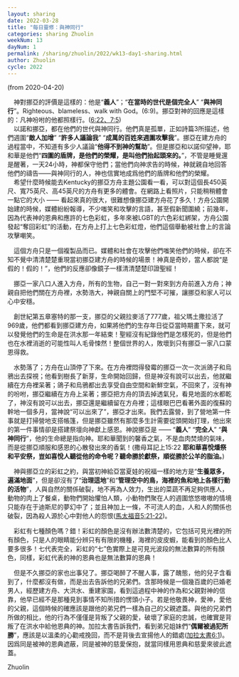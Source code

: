 ```yaml
---
layout: sharing
date: 2022-03-28
title: "每日靈修：與神同行"
categories: sharing Zhuolin
weekNum: 13
dayNum: 1
permalink: /sharing/zhuolin/2022/wk13-day1-sharing.html
author: Zhuolin
cycle: 2022
---
```

(from 2020-04-20)
      
　神對挪亞的評價是這樣的：他是“**義人**”；“**在當時的世代是個完全人**” “**與神同行**”。Righteous、blameless、walk with God。(6:9)。挪亞對神的回應是這樣的：凡神吩咐的他都照樣行。([6:22、7:5](https://www.biblegateway.com/quicksearch/?quicksearch=創世記6.22,7.5&qs_version=CUVMPT))  
　以諾和挪亞，都在他們的世代與神同行。他們真是孤單，正如詩篇3所描述，他們週圍“**敵人加增**” “**許多人議論我**” “**成萬的百姓來週圍攻擊我**”。挪亞在建方舟的過程當中，不知道有多少人議論“**他得不到神的幫助**”。但是挪亞和以諾仰望神，耶和華是他們“**四圍的盾牌，是他們的榮耀，是叫他們抬起頭來的。**”，不管是睡覺還是醒著，一天24小時，神都保守他們；當他們向神求告的時候，神就親自地回答他們的禱告——與神同行的人，神也信實地成爲他們的盾牌和他們的榮耀。  
　希望什麼時候能去Kentucky的挪亞方舟主題公園看一看，可以對這個長450英尺、寬75英尺、高45英尺的方舟有更多的體會。在網路上看照片，只能稍稍體會一點它的大小 —— 看起來真的很大，很難想像挪亞建方舟花了多久！方舟公園開始建的時候，媒體紛紛報導，不少嗤笑和攻擊的言語，甚至假新聞圍繞；前幾年，因為代表神的恩典和應許的七色彩虹，多年來被LGBT的六色彩虹綁架，方舟公園發起“奪回彩虹”的活動，在方舟上打上七色彩虹燈，他們這個舉動被社會上的言論攻擊嘲笑。  
   
　這個方舟只是一個複製品而已。媒體和社會在攻擊他們嗤笑他們的時候，卻在不知不覺中清清楚楚重現當初挪亞建方舟的時候的場景！神真是奇妙，當人都說“是假的！假的！”，他們的反應卻像鏡子一樣清清楚楚印證聖經！  
   
　挪亞一家八口人進入方舟，所有的生物，自己一對一對來到方舟前進入方舟；神親自把他們關在方舟裡，水勢浩大，神親自關上的門堅不可摧，讓挪亞和家人可以心中安穩。  
   
　創世紀第五章塞特的那一支，挪亞的父親拉麥活了777歲，祖父瑪土撒拉活了969歲，他們都看到挪亞建方舟，如果將他們的生存年日從亞當時期畫下來，就可以發覺他們的生命是在洪水那一年結束！聖經沒有紀錄他們是怎樣死的，但是他們也在水裡消逝的可能性叫人毛骨悚然！整個世界的人，敗壞到只有挪亞一家八口蒙恩得救。  
   
　水勢落了；方舟在山頂停了下來。在方舟裡悶得發霉的挪亞一次一次派鴿子和烏鴉出去探視；他看到樹長了新芽，生命開始回歸，但是神沒有說可以出去，他就繼續在方舟裡呆著；鴿子和烏鴉都出去享受自由空間和新鮮空氣，不回來了，沒有神的吩咐，挪亞繼續在方舟上呆著；挪亞把方舟的頂去掉透氣兒，看見地面的水都乾了，神沒有說可以出去，挪亞還是繼續留在方舟裡；這樣眼巴巴看著外面的復蘇的幹地一個多月，當神說“可以出來了”，挪亞才出來。我們去露營，到了營地第一件事就是打掃營地支搭帳篷，但是挪亞雖然有那麼多生計需要從頭開始打理，他出來的第一件事情卻是搭建祭壇向神獻上感恩。神說挪亞是 —— “**義人**” “**完全人**” “**與神同行**”，他的生命總是指向神。耶和華聞到的馨香之氣，不是血肉焚燒的氣味，而是從挪亞順服和感恩的心散發出來的香氣！(撒母耳記上15:22 **耶和華喜悅燔祭和平安祭，豈如喜悅人聽從他的命令呢？聽命勝於獻祭，順從勝於公羊的脂油。**)  
   
　神與挪亞立的彩虹之約，與當初神給亞當夏娃的祝福一樣的地方是“**生養眾多，遍滿地面**”，但是卻沒有了“**治理這地**”和“**管理空中的鳥，海裡的魚和地上各樣行動的活物**”，人與自然的關係破裂，地不再為人效力，生出的菜蔬不再足夠供應人，動物的肉上了餐桌，動物們開始懼怕人類，小動物們聚在人的週圍悠悠嗷嗷的情境只能存在于迪斯尼的夢幻中了；並且神加上一條，不可流人的血，人和人的關係也破裂，因為殺人源於心中對他人的怨恨([馬太福音5:21-22](https://www.biblegateway.com/quicksearch/?quicksearch=馬太福音5%3A21-22&qs_version=CUVMPT))。  
   
　彩虹有七種顏色嗎？錯！彩虹的顏色是沒有辦法數清楚的，它包括可見光裡的所有顏色，只是人的眼睛能分辨只有有限的機種，海裡的皮皮蝦，能看到的顏色比人要多很多！七代表完全，彩虹的“七”色實際上是可見光波段的無法數算的所有顏色，同樣，彩虹代表的神的恩典也是無法數算的恩典！  
   
　但是不久挪亞的家也出事兒了。挪亞喝醉了不醒人事，露了醜態，他的兒子含看到了，什麼都沒有做，而是出去告訴他的兄弟們。含那時候是一個幾百歲的已婚老男人，經歷建方舟、大洪水、重建家園，看到這過程中神的作為和父親對神的信靠，他早已經不是那種見到事情不知所措的愣頭小子。若是他敬畏神，愛神，愛他的父親，這個時候的確應該是跟他的弟兄們一樣為自己的父親遮蓋。與他的兄弟們所做的相比，他的行為不僅僅是背叛了父親的愛，破壞了家庭的忠誠，也確實是背叛了在洪水中給他恩典的神。加拉太書告訴我們，看到弟兄姐妹們“**偶爾被過犯所勝**”，應該是以溫柔的心勸戒挽回，而不是背後去宣揚他人的錯處([加拉太書6:1](https://www.biblegateway.com/quicksearch/?quicksearch=加拉太書6%3A1&qs_version=CUVMPT))。因爲同是被神的恩典遮蔽，同是被神的慈愛保抱，就當同樣用恩典和慈愛來彼此遮蓋。  
   
Zhuolin  
   
